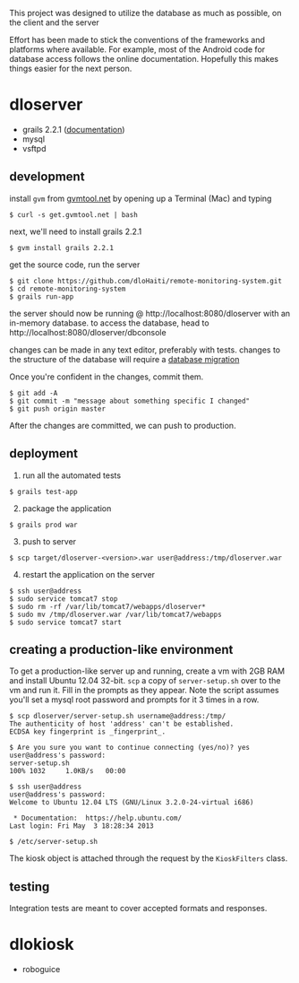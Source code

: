 This project was designed to utilize the database as much as possible,
on the client and the server

Effort has been made to stick the conventions of the frameworks and
platforms where available. For example, most of the Android code for
database access follows the online documentation. Hopefully this makes
things easier for the next person.

dloserver
=========
* grails 2.2.1 ([documentation][docs])
* mysql
* vsftpd


development
-----------
install `gvm` from [gvmtool.net][gvm] by opening up a Terminal (Mac) and typing

```shell
$ curl -s get.gvmtool.net | bash
```

next, we'll need to install grails 2.2.1

```shell
$ gvm install grails 2.2.1
```

get the source code, run the server

```shell
$ git clone https://github.com/dloHaiti/remote-monitoring-system.git
$ cd remote-monitoring-system
$ grails run-app
```

the server should now be running @ http://localhost:8080/dloserver with an in-memory database.
to access the database, head to http://localhost:8080/dloserver/dbconsole

changes can be made in any text editor, preferably with tests.
changes to the structure of the database will require a [database migration][dbm]

Once you're confident in the changes, commit them.

```shell
$ git add -A
$ git commit -m "message about something specific I changed"
$ git push origin master
```

After the changes are committed, we can push to production.

deployment
----------
1. run all the automated tests
```shell
$ grails test-app
```

2. package the application
```shell
$ grails prod war
```

3. push to server
```shell
$ scp target/dloserver-<version>.war user@address:/tmp/dloserver.war
```

4. restart the application on the server
```shell
$ ssh user@address
$ sudo service tomcat7 stop
$ sudo rm -rf /var/lib/tomcat7/webapps/dloserver*
$ sudo mv /tmp/dloserver.war /var/lib/tomcat7/webapps
$ sudo service tomcat7 start
```

creating a production-like environment
--------------------------------------
To get a production-like server up and running, create a vm with 2GB RAM and
install Ubuntu 12.04 32-bit. `scp` a copy of `server-setup.sh` over to the vm
and run it. Fill in the prompts as they appear. Note the script assumes you'll
set a mysql root password and prompts for it 3 times in a row.

```shell
$ scp dloserver/server-setup.sh username@address:/tmp/
The authenticity of host 'address' can't be established.
ECDSA key fingerprint is _fingerprint_.

$ Are you sure you want to continue connecting (yes/no)? yes
user@address's password:
server-setup.sh                                                                       100% 1032     1.0KB/s   00:00

$ ssh user@address
user@address's password:
Welcome to Ubuntu 12.04 LTS (GNU/Linux 3.2.0-24-virtual i686)

 * Documentation:  https://help.ubuntu.com/
Last login: Fri May  3 18:28:34 2013

$ /etc/server-setup.sh
```

The kiosk object is attached through the request by the `KioskFilters` class.

testing
-------
Integration tests are meant to cover accepted formats and responses.


dlokiosk
========
* roboguice


[gvm]: http://gvmtool.net/
[docs]: http://grails.org/documentation
[dbm]: http://grails-plugins.github.io/grails-database-migration/docs/manual/index.html